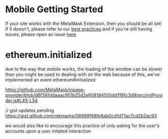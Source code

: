 # Mobile Getting Started

If your site works with the MetaMask Extension, then you should be all set!
If it doesn't, please refer to our [best practices](./mobile-best-practices.html) and if you're still having issues, please open an issue [here](https://github.com/MetaMask/metamask-mobile)


# ethereum.initialized
due to the way that mobile works, the loading of the window can be slower than you might be used to dealing with on the web
because of this, we've implemented an event ethereum#initialized

https://github.com/MetaMask/inpage-provider/blob/d6f381ddaaac951b25d2e608184555dd1191c3d9/src/initProvider.js#L45-L54


// gist updates pending
https://gist.github.com/rekmarks/06999f88fe6ab0cd1d71ac7cd2b2ac93

we would also like to encourage this practice of only asking for the user's accounts upon a user initated interaction
